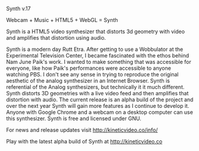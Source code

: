Synth v.17

Webcam + Music + HTML5 + WebGL = Synth

Synth is a HTML5 video synthesizer that distorts 3d geometry with video and amplifies that distortion using audio. 

Synth is a modern day Rutt Etra. After getting to use a Wobbulator at the Experimental Television Center, I became fascinated with the ethos behind Nam June Paik's work. I wanted to make something that was accessible for everyone, like how Paik's performances were accessible to anyone watching PBS. I don't see any sense in trying to reproduce the original aesthetic of the analog synthesizer in an Internet Browser. Synth is referential of the Analog synthesizers, but technically it it much different.  Synth distorts 3D geometries with a live video feed and then amplifies that distortion with audio. The current release is an alpha build of the project and over the next year Synth will gain more features as I continue to develop it. Anyone with Google Chrome and a webcam on a desktop computer can use this synthesizer. Synth is free and licensed under GNU. 

For news and release updates visit http://kineticvideo.co/info/

Play with the latest alpha build of Synth at http://kineticvideo.co
